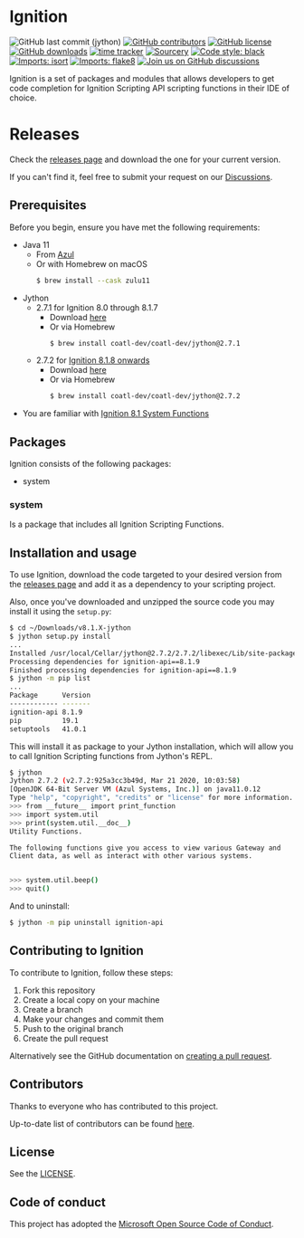 # Ignition

<!--- Badges --->
![GitHub last commit (jython)](https://img.shields.io/github/last-commit/thecesrom/Ignition/jython)
[![GitHub contributors](https://img.shields.io/github/contributors/thecesrom/Ignition)](https://github.com/thecesrom/Ignition/graphs/contributors)
[![GitHub license](https://img.shields.io/github/license/thecesrom/Ignition)](https://github.com/thecesrom/Ignition/blob/jython/LICENSE)
[![GitHub downloads](https://img.shields.io/github/downloads/thecesrom/Ignition/total)](https://github.com/thecesrom/Ignition/releases)
[![time tracker](https://wakatime.com/badge/github/thecesrom/Ignition.svg)](https://wakatime.com/badge/github/thecesrom/Ignition)
[![Sourcery](https://img.shields.io/badge/Sourcery-enabled-brightgreen)](https://sourcery.ai)
[![Code style: black](https://img.shields.io/badge/code%20style-black-000000.svg)](https://github.com/psf/black)
[![Imports: isort](https://img.shields.io/badge/%20imports-isort-%231674b1?style=flat&labelColor=ef8336)](https://pycqa.github.io/isort/)
[![Imports: flake8](https://img.shields.io/badge/%20imports-flake8-%231674b1?style=flat&labelColor=ef8336)](https://flake8.pycqa.org/en/latest/)
[![Join us on GitHub discussions](https://img.shields.io/badge/github-discussions-informational)](https://github.com/thecesrom/Ignition/discussions)

Ignition is a set of packages and modules that allows developers to get code completion for Ignition Scripting API scripting functions in their IDE of choice.

# Releases

Check the [releases page](https://github.com/thecesrom/Ignition/releases) and download the one for your current version.

If you can't find it, feel free to submit your request on our [Discussions](https://github.com/thecesrom/Ignition/discussions).

## Prerequisites

Before you begin, ensure you have met the following requirements:

* Java 11
  * From [Azul](https://www.azul.com/downloads/?version=java-11-lts&package=jdk)
  * Or with Homebrew on macOS
    ```bash
    $ brew install --cask zulu11
    ```
* Jython
  * 2.7.1 for Ignition 8.0 through 8.1.7
    * Download [here](https://search.maven.org/remotecontent?filepath=org/python/jython-installer/2.7.1/jython-installer-2.7.1.jar)
    * Or via Homebrew
      ```bash
      $ brew install coatl-dev/coatl-dev/jython@2.7.1
      ```
  * 2.7.2 for [Ignition 8.1.8 onwards](https://docs.inductiveautomation.com/display/DOC81/New+in+this+Version#NewinthisVersion-Newin8.1.8)
    * Download [here](https://search.maven.org/remotecontent?filepath=org/python/jython-installer/2.7.1/jython-installer-2.7.2.jar)
    * Or via Homebrew
      ```bash
      $ brew install coatl-dev/coatl-dev/jython@2.7.2
      ```
* You are familiar with [Ignition 8.1 System Functions](https://docs.inductiveautomation.com/display/DOC81/System+Functions)

## Packages

Ignition consists of the following packages:

* system

### system

Is a package that includes all Ignition Scripting Functions.

## Installation and usage

To use Ignition, download the code targeted to your desired version from the [releases page](https://github.com/thecesrom/Ignition/releases) and add it as a dependency to your scripting project.

Also, once you've downloaded and unzipped the source code you may install it using the `setup.py`:

```bash
$ cd ~/Downloads/v8.1.X-jython
$ jython setup.py install
...
Installed /usr/local/Cellar/jython@2.7.2/2.7.2/libexec/Lib/site-packages/ignition_api-8.1.9-py2.7.egg
Processing dependencies for ignition-api==8.1.9
Finished processing dependencies for ignition-api==8.1.9
$ jython -m pip list
...
Package      Version
------------ -------
ignition-api 8.1.9  
pip          19.1   
setuptools   41.0.1
```

This will install it as package to your Jython installation, which will allow you to call Ignition Scripting functions from Jython's REPL.

```bash
$ jython
Jython 2.7.2 (v2.7.2:925a3cc3b49d, Mar 21 2020, 10:03:58)
[OpenJDK 64-Bit Server VM (Azul Systems, Inc.)] on java11.0.12
Type "help", "copyright", "credits" or "license" for more information.
>>> from __future__ import print_function
>>> import system.util
>>> print(system.util.__doc__)
Utility Functions.

The following functions give you access to view various Gateway and
Client data, as well as interact with other various systems.


>>> system.util.beep()
>>> quit()
```

And to uninstall:
```bash
$ jython -m pip uninstall ignition-api
```

## Contributing to Ignition

To contribute to Ignition, follow these steps:

1. Fork this repository
2. Create a local copy on your machine
3. Create a branch
4. Make your changes and commit them
5. Push to the original branch
6. Create the pull request

Alternatively see the GitHub documentation on [creating a pull request](https://help.github.com/en/github/collaborating-with-issues-and-pull-requests/creating-a-pull-request).

## Contributors

Thanks to everyone who has contributed to this project.

Up-to-date list of contributors can be found [here](https://github.com/thecesrom/Ignition/graphs/contributors).

## License

See the [LICENSE](https://github.com/thecesrom/Ignition/blob/HEAD/LICENSE).

## Code of conduct

This project has adopted the [Microsoft Open Source Code of Conduct](https://opensource.microsoft.com/codeofconduct/).
